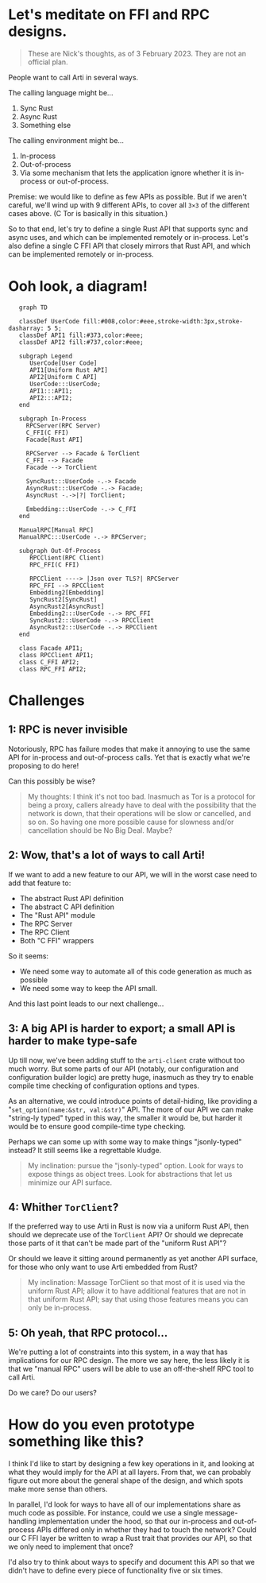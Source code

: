 
# Let's meditate on FFI and RPC designs.

> These are Nick's thoughts, as of 3 February 2023.
> They are not an official plan.

People want to call Arti in several ways.

The calling language might be...
   1. Sync Rust
   2. Async Rust
   3. Something else
 
 The calling environment might be...
   1. In-process
   2. Out-of-process
   3. Via some mechanism that lets the application ignore whether it is in-process or out-of-process.

Premise: we would like to define as few APIs as possible.
But if we aren't careful, we'll wind up with 9 different APIs, 
to cover all `3×3` of the different cases above.
(C Tor is basically in this situation.)

So to that end, 
let's try to define a single Rust API
that supports sync and async uses,
and which can be implemented remotely or in-process.
Let's also define a single C FFI API
that closely mirrors that Rust API, 
and which can be implemented remotely or in-process.

# Ooh look, a diagram!

```mermaid
   graph TD

   classDef UserCode fill:#008,color:#eee,stroke-width:3px,stroke-dasharray: 5 5;
   classDef API1 fill:#373,color:#eee;
   classDef API2 fill:#737,color:#eee;

   subgraph Legend
      UserCode[User Code]
      API1[Uniform Rust API]
      API2[Uniform C API]
      UserCode:::UserCode;
      API1:::API1;
      API2:::API2;
   end

   subgraph In-Process
     RPCServer(RPC Server)
     C_FFI(C FFI)
     Facade[Rust API]

     RPCServer --> Facade & TorClient
     C_FFI --> Facade
     Facade --> TorClient

     SyncRust:::UserCode -.-> Facade 
     AsyncRust:::UserCode -.-> Facade;
     AsyncRust -.->|?| TorClient;

     Embedding:::UserCode -.-> C_FFI
   end

   ManualRPC[Manual RPC]
   ManualRPC:::UserCode -.-> RPCServer;

   subgraph Out-Of-Process
      RPCClient(RPC Client)
      RPC_FFI(C FFI)

      RPCClient ----> |Json over TLS?| RPCServer
      RPC_FFI --> RPCClient
      Embedding2[Embedding]
      SyncRust2[SyncRust]
      AsyncRust2[AsyncRust]
      Embedding2:::UserCode -.-> RPC_FFI
      SyncRust2:::UserCode -.-> RPCClient
      AsyncRust2:::UserCode -.-> RPCClient 
   end

   class Facade API1;
   class RPCClient API1;
   class C_FFI API2;
   class RPC_FFI API2;

```

# Challenges

## 1: RPC is never invisible

Notoriously, RPC has failure modes that make it annoying 
to use the same API for in-process and out-of-process calls.
Yet that is exactly what we're proposing to do here!

Can this possibly be wise?

> My thoughts: I think it's not too bad. Inasmuch as Tor is a protocol for being a proxy, callers already have to deal with the possibility that the network is down, that their operations will be slow or cancelled, and so on.  So having one more possible cause for slowness and/or cancellation should be No Big Deal.  Maybe?

## 2: Wow, that's a lot of ways to call Arti!

If we want to add a new feature to our API, we will in the worst case need to add that feature to:
  * The abstract Rust API definition
  * The abstract C API definition
  * The "Rust API" module
  * The RPC Server
  * The RPC Client
  * Both "C FFI" wrappers

So it seems:
   * We need some way to automate all of this code generation as much as possible
   * We need some way to keep the API small.

And this last point leads to our next challenge...

## 3: A big API is harder to export; a small API is harder to make type-safe

Up till now, we've been adding stuff to the `arti-client` crate without too much worry.  But some parts of our API (notably, our configuration and configuration builder logic) are pretty huge, inasmuch as they try to enable compile time checking of configuration options and types.

As an alternative, we could introduce points of detail-hiding, like providing a "`set_option(name:&str, val:&str)`" API.  The more of our API we can make "string-ly typed" typed in this way, the smaller it would be, but harder it would be to ensure good compile-time type checking.  

Perhaps we can some up with some way to make things "jsonly-typed" instead?  It still seems like a regrettable kludge.

> My inclination: pursue the "jsonly-typed" option.  Look for ways to expose things as object trees.  Look for abstractions that let us minimize our API surface.

## 4: Whither `TorClient`?

If the preferred way to use Arti in Rust is now via a uniform Rust API, then should we deprecate use of the `TorClient` API?  Or should we deprecate those parts of it that can't be made part of the "uniform Rust API"?

Or should we leave it sitting around permanently as yet another API surface, for those who only want to use Arti embedded from Rust?

> My inclination:  Massage TorClient so that most of it is used via the uniform Rust API; allow it to have additional features that are not in that uniform Rust API; say that using those features means you can only be in-process.

## 5: Oh yeah, that RPC protocol...

We're putting a lot of constraints into this system, in a way that has implications for our RPC design.  The more we say here, the less likely it is that we "manual RPC" users will be able to use an off-the-shelf RPC tool to call Arti.

Do we care?  Do our users?

# How do you even prototype something like this?

I think I'd like to start by designing a few key operations in it, and looking at what they would imply for the API at all layers.  From that, we can probably figure out more about the general shape of the design, and which spots make more sense than others.

In parallel, I'd look for ways to have all of our implementations share as much code as possible.  For instance, could we use a single message-handling implementation under the hood, so that our in-process and out-of-process APIs differed only in whether they had to touch the network?  Could our C FFI layer be written to wrap a Rust trait that provides our API, so that we only need to implement that once?

I'd also try to think about ways to specify and document this API so that we didn't have to define every piece of functionality five or six times.

